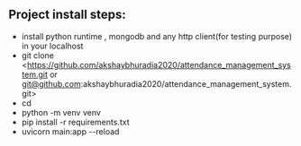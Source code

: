 ## Project install steps: ##
* install python runtime , mongodb and any http client(for testing purpose) in your localhost
* git clone <https://github.com/akshaybhuradia2020/attendance_management_system.git or git@github.com:akshaybhuradia2020/attendance_management_system.git>
* cd <proj dir>
* python -m venv venv
* pip install -r requirements.txt
* uvicorn main:app --reload

